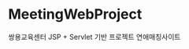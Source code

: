# MeetingWebProject
쌍용교육센터 JSP + Servlet 기반 프로젝트 연애매칭사이트


<a src="https://www.youtube.com/embed/6Az2cNU7gUw"></a>
